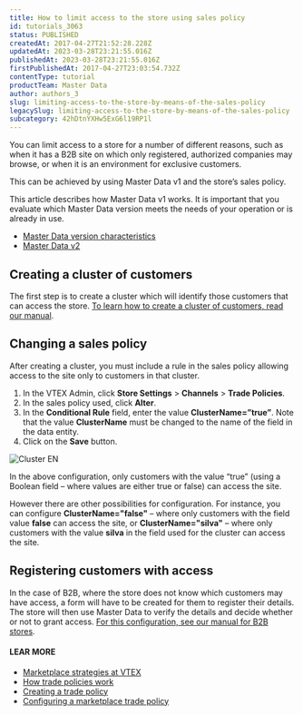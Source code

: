 ```yaml
---
title: How to limit access to the store using sales policy
id: tutorials_3063
status: PUBLISHED
createdAt: 2017-04-27T21:52:28.228Z
updatedAt: 2023-03-28T23:21:55.016Z
publishedAt: 2023-03-28T23:21:55.016Z
firstPublishedAt: 2017-04-27T23:03:54.732Z
contentType: tutorial
productTeam: Master Data
author: authors_3
slug: limiting-access-to-the-store-by-means-of-the-sales-policy
legacySlug: limiting-access-to-the-store-by-means-of-the-sales-policy
subcategory: 42hDtnYXHw5ExG6l19RP1l
---
```


You can limit access to a store for a number of different reasons, such as when it has a B2B site on which only registered, authorized companies may browse, or when it is an environment for exclusive customers.

This can be achieved by using Master Data v1 and the store’s sales policy.

<div class="alert alert-warning">
This article describes how Master Data v1 works. It is important that you evaluate which Master Data version meets the needs of your operation or is already in use.
 <ul>
<li>
<a href="https://help.vtex.com/tutorial/master-data--4otjBnR27u4WUIciQsmkAw#versions-available">
Master Data version characteristics
 </a>
</li>
<li>
<a href="https://developers.vtex.com/vtex-rest-api/docs/getting-started-1">
Master Data v2
</a>
</li>
</ul>
</div>

## Creating a cluster of customers

The first step is to create a cluster which will identify those customers that can access the store. [To learn how to create a cluster of customers, read our manual](/en/faq/how-can-i-create-cluster-of-customers/).

## Changing a sales policy

After creating a cluster, you must include a rule in the sales policy allowing access to the site only to customers in that cluster.

1. In the VTEX Admin, click **Store Settings** > **Channels** > **Trade Policies**.
2. In the sales policy used, click __Alter__.
3. In the **Conditional Rule** field, enter the value **ClusterName=”true”**. Note that the value **ClusterName** must be changed to the name of the field in the data entity.
4. Click on the **Save** button.

![Cluster EN](https://images.ctfassets.net/alneenqid6w5/1Nsw3FMZT2K0mQ4mcYImCy/c15e260101a8e43ccad6ce1191a904a3/Cluster_EN.png)

In the above configuration, only customers with the value “true” (using a Boolean field – where values are either true or false) can access the site.

However there are other possibilities for configuration. For instance, you can configure **ClusterName="false"** – where only customers with the field value **false** can access the site, or **ClusterName="silva"** – where only customers with the value **silva** in the field used for the cluster can access the site.

## Registering customers with access

In the case of B2B, where the store does not know which customers may have access, a form will have to be created for them to register their details. The store will then use Master Data to verify the details and decide whether or not to grant access. [For this configuration, see our manual for B2B stores](/en/tutorial/setting-up-b2b-on-vtex/).

#### **LEAR MORE**

- [Marketplace strategies at VTEX](https://help.vtex.com/en/tutorial/estrategias-de-marketplace-na-vtex--tutorials_402?&utm_source=autocomplete)
- [How trade policies work](https://help.vtex.com/en/tutorial/como-funciona-uma-politica-comercial--6Xef8PZiFm40kg2STrMkMV)
- [Creating a trade policy](https://help.vtex.com/en/tutorial/o-que-e-uma-politica-comercial--563tbcL0TYKEKeOY4IAgAE)
- [Configuring a marketplace trade policy](https://help.vtex.com/en/tutorial/configurando-a-politica-comercial-para-marketplace--tutorials_404)
